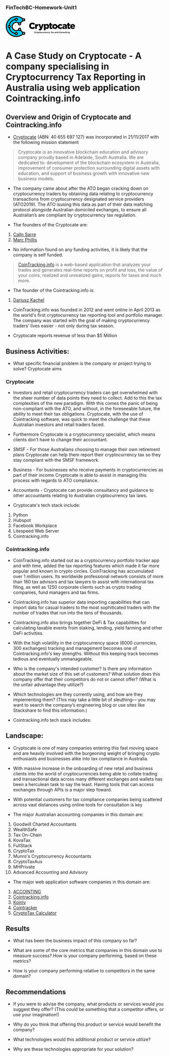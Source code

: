 ### FinTechBC-Homework-Unit1

![Cryptocate Logo 2021](./Images/cryptocate-logo-2021.png)
# A Case Study on Cryptocate - A company specialising in Cryptocurrency Tax Reporting in Australia using web application Cointracking.info

## Overview and Origin of Cryptocate and Cointracking.info

* [Cryptocate](https://cryptocate.com.au/) (ABN: 40 655 697 127) was incorporated in 21/11/2017 with the following mission statement

> Cryptocate is an innovative blockchain education and advisory company proudly based in Adelaide, South Australia. We are dedicated to: development of the blockchain ecosystem in Australia, improvement of consumer protection surrounding digital assets with education, and support of business growth with innovative new business models.

* The company came about after the ATO began cracking down on cryptocurrency traders by obtaining data relating to cryptocurrency transactions from cryptocurrency designated service providers
(ATO2019). The ATO isusing this data as part of their data matching protocol alongside Australian domiciled exchanges, to ensure all Australian’s are compliant by cryptocurrency tax regulation.

* The founders of the Cryptocate are:

1. [Calln Sarre](https://www.linkedin.com/in/callansarre/)
2. [Marc Phillis](https://www.linkedin.com/in/marc-phillis/)

* No information found on any funding activities, it is likely that the company is self funded.

> [CoinTracking.info](https://www.cointracking.info) is a web-based application that analyzes your trades and generates real-time reports on profit and loss, the value of your coins, realized and unrealized gains, reports for taxes and much more. 



* The founder of the Cointracking.info is:

1. [Dariusz Kachel](https://www.linkedin.com/in/dariusz-kachel/)

* CoinTracking.info was founded in 2012 and went online in April 2013 as the world's first cryptocurrency tax reporting tool and portfolio manager. The company was started with the goal of making cryptocurrency traders’ lives easier - not only during tax season.

* Cryptocate reports revenue of less than $5 Million

## Business Activities:

* What specific financial problem is the company or project trying to solve?
Cryptocate aims 
### Cryptocate
* Investors and retail cryptocurrency traders can get overwhelmed with the sheer number of data points they need to collect. Add to this the tax complexities of the new paradigm. With this comes the panic of being non-compliant with the ATO, and without, in the foreseeable future, the ability to meet their tax obligations. Cryptocate, with the use of Cointracking software, was quick to meet the challenge that these Australian investors and retail traders faced.

* Furthermore Cryptocate is a cryptocurrency specialist, which means clients don’t have to change their accountant.

* SMSF - For those Australians choosing to manage their own retirement plans Cryptocate can help them report their cryptocurrency tax so they stay compliant with the SMSF framework.

* Business - For businesses who receive payments in cryptocurrencies as part of their income Cryptocate is able to assist in managing this process with regards to ATO compliance.

* Accountants - Cryptocate can provide consultancy and guidance to other accountants relating to Australian cryptocurrency tax laws. 

* Cryptocate's tech stack include:
1. Python
2. Hubspot
3. Facebook Workplace
4. Litespeed Web Server
5. Cointracking.info 

 ### Cointracking.info 
* CoinTracking.info started out as a cryptocurrency portfolio tracker app and with time, added the tax reporting features which made it far more popular and known in crypto circles. CoinTracking has accumulated over 1 million users. Its worldwide professional network consists of more than 160 tax advisors and tax lawyers to assist with international tax filing, as well as 1250 corporate clients such as crypto trading companies, fund managers and tax firms. 

* Cointracking.info has superior data importing capabilities that can import data for casual traders to the most sophiticated traders with the number of trades that run into the tens of thousands.

* Cointracking.info also brings together DeFi & Tax capabilities for calculating taxable events from staking, lending, yield farming and other DeFi activities.

* With the high volatility in the cryptocurrency space (6000 currencies, 300 exchanges) tracking and management becomes one of Cointracking.info's key strengths. Without this keeping track becomes tedious and eventually unmanageable.

* Who is the company's intended customer?  Is there any information about the market size of this set of customers?
What solution does this company offer that their competitors do not or cannot offer? (What is the unfair advantage they utilize?)

* Which technologies are they currently using, and how are they implementing them? (This may take a little bit of sleuthing–– you may want to search the company’s engineering blog or use sites like Stackshare to find this information.)

* Cointracking.info tech stack includes:



## Landscape:

* Cryptocate is one of many companies entering this fast moving space and are heavily involved with the burgeoning weight of bringing crypto enthusiasts and businesses alike into tax compliance in Australia.

* With massive increase in the onboarding of new retail and business clients into the world of cryptocurrencies being able to collate trading and transactional data across many different exchanges and wallets has been a herculean task to say the least. Having tools that can access exchanges through APIs is a major step foward.

* With potential customers for tax compliance companies being scattered across vast distances using online tools for consultation is key 

* The major Australian accounting companies in this domain are:
1. Goodwill Charted Accountants
2. WealthSafe
3. Tax On-Chain
4. KovaTax
5. FullStack
6. CryptoTax
7. Munro's Cryptocurrency Accountants
8. CryptoTaxAus
9. MHPrivate
10. Advanced Accounting and Advisory

* The major web application software companies in this domain are:
1. [ACCOINTING](https://www.acointing.com)
2. [Cointracking.info](https://www.cointracking.info)
3. [Koinly](https://www.koinly.io)
4. [Cointracker](https://www.cointracker.io)
5. [CryptoTax Calculator](https://app.cryptotaxcalculator.io)


## Results

* What has been the business impact of this company so far?

* What are some of the core metrics that companies in this domain use to measure success? How is your company performing, based on these metrics?

* How is your company performing relative to competitors in the same domain?


## Recommendations

* If you were to advise the company, what products or services would you suggest they offer? (This could be something that a competitor offers, or use your imagination!)

* Why do you think that offering this product or service would benefit the company?

* What technologies would this additional product or service utilize?

* Why are these technologies appropriate for your solution?
